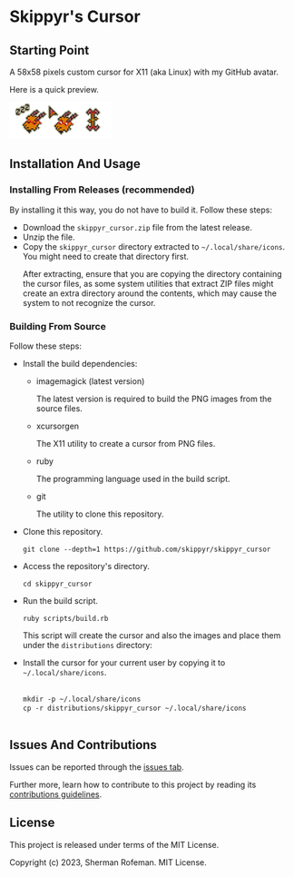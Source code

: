 <h1>Skippyr's Cursor</h1>
	<h2>Starting Point</h2>
		<p>A 58x58 pixels custom cursor for X11 (aka Linux) with my GitHub avatar.</p>
		<p>Here is a quick preview.</p>
		<img src="./images/preview.png"/>
	<h2>Installation And Usage</h2>
		<h3>Installing From Releases (recommended)</h3>
			<p>By installing it this way, you do not have to build it. Follow these steps:</p>
			<ul>
				<li>Download the <code>skippyr_cursor.zip</code> file from the latest release.</li>
				<li>Unzip the file.</li>
				<li>Copy the <code>skippyr_cursor</code> directory extracted to <code>~/.local/share/icons</code>. You might need to create that directory first.</li>
					<p>After extracting, ensure that you are copying the directory containing the cursor files, as some system utilities that extract ZIP files might create an extra directory around the contents, which may cause the system to not recognize the cursor.</p>
			</ul>
		<h3>Building From Source</h3>
			<p>Follow these steps:</p>
			<ul>
				<li>Install the build dependencies:</li>
					<ul>
						<li>imagemagick (latest version)</li>
							<p>The latest version is required to build the PNG images from the source files.</p>
						<li>xcursorgen</li>
							<p>The X11 utility to create a cursor from PNG files.</p>
						<li>ruby</li>
							<p>The programming language used in the build script.</p>
						<li>git</li>
							<p>The utility to clone this repository.</p>
					</ul>
				<li>Clone this repository.</li>
					<pre><code>git clone --depth=1 https://github.com/skippyr/skippyr_cursor</code></pre>
				<li>Access the repository's directory.</li>
					<pre><code>cd skippyr_cursor</code></pre>
				<li>Run the build script.</li>
					<pre><code>ruby scripts/build.rb</code></pre>
					<p>This script will create the cursor and also the images and place them under the <code>distributions</code> directory:</p>
				<li>Install the cursor for your current user by copying it to <code>~/.local/share/icons</code>.</li>
					<pre><code>
mkdir -p ~/.local/share/icons
cp -r distributions/skippyr_cursor ~/.local/share/icons
					</code></pre>
			</ul>
	<h2>Issues And Contributions</h2>
		<p>Issues can be reported through the <a href="https://github.com/skippyr/skippyr_cursor/issues">issues tab</a>.</p>
		<p>Further more, learn how to contribute to this project by reading its <a href="https://skippyr.github.io/materials/pages/contributions_guidelines.html">contributions guidelines</a>.</p>
	<h2>License</h2>
		<p>This project is released under terms of the MIT License.</p>
		<p>Copyright (c) 2023, Sherman Rofeman. MIT License.</p>

